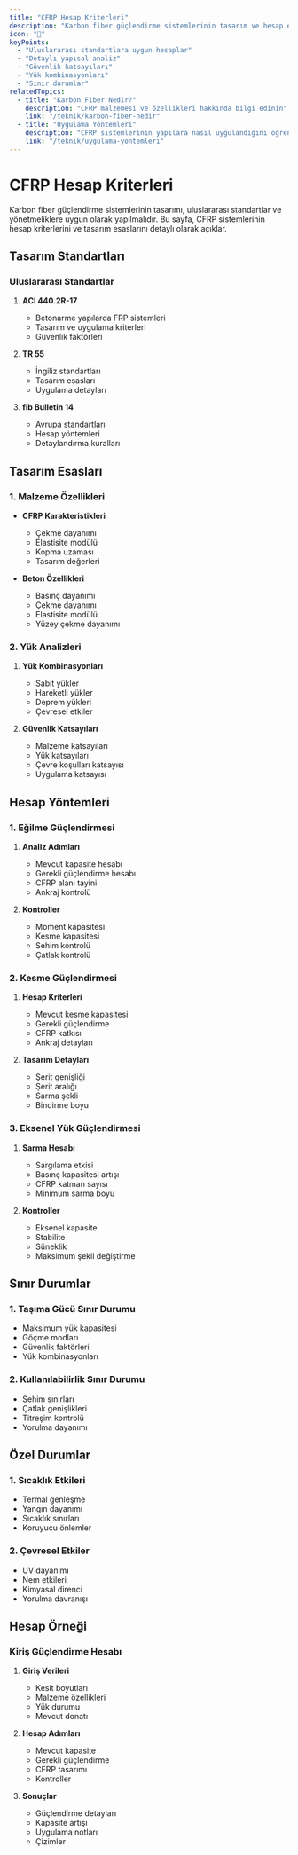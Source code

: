 ```yaml
---
title: "CFRP Hesap Kriterleri"
description: "Karbon fiber güçlendirme sistemlerinin tasarım ve hesap esasları"
icon: "📐"
keyPoints:
  - "Uluslararası standartlara uygun hesaplar"
  - "Detaylı yapısal analiz"
  - "Güvenlik katsayıları"
  - "Yük kombinasyonları"
  - "Sınır durumlar"
relatedTopics:
  - title: "Karbon Fiber Nedir?"
    description: "CFRP malzemesi ve özellikleri hakkında bilgi edinin"
    link: "/teknik/karbon-fiber-nedir"
  - title: "Uygulama Yöntemleri"
    description: "CFRP sistemlerinin yapılara nasıl uygulandığını öğrenin"
    link: "/teknik/uygulama-yontemleri"
---
```


# CFRP Hesap Kriterleri

Karbon fiber güçlendirme sistemlerinin tasarımı, uluslararası standartlar ve yönetmeliklere uygun olarak yapılmalıdır. Bu sayfa, CFRP sistemlerinin hesap kriterlerini ve tasarım esaslarını detaylı olarak açıklar.

## Tasarım Standartları

### Uluslararası Standartlar
1. **ACI 440.2R-17**
   - Betonarme yapılarda FRP sistemleri
   - Tasarım ve uygulama kriterleri
   - Güvenlik faktörleri

2. **TR 55**
   - İngiliz standartları
   - Tasarım esasları
   - Uygulama detayları

3. **fib Bulletin 14**
   - Avrupa standartları
   - Hesap yöntemleri
   - Detaylandırma kuralları

## Tasarım Esasları

### 1. Malzeme Özellikleri
- **CFRP Karakteristikleri**
  - Çekme dayanımı
  - Elastisite modülü
  - Kopma uzaması
  - Tasarım değerleri

- **Beton Özellikleri**
  - Basınç dayanımı
  - Çekme dayanımı
  - Elastisite modülü
  - Yüzey çekme dayanımı

### 2. Yük Analizleri
1. **Yük Kombinasyonları**
   - Sabit yükler
   - Hareketli yükler
   - Deprem yükleri
   - Çevresel etkiler

2. **Güvenlik Katsayıları**
   - Malzeme katsayıları
   - Yük katsayıları
   - Çevre koşulları katsayısı
   - Uygulama katsayısı

## Hesap Yöntemleri

### 1. Eğilme Güçlendirmesi
1. **Analiz Adımları**
   - Mevcut kapasite hesabı
   - Gerekli güçlendirme hesabı
   - CFRP alanı tayini
   - Ankraj kontrolü

2. **Kontroller**
   - Moment kapasitesi
   - Kesme kapasitesi
   - Sehim kontrolü
   - Çatlak kontrolü

### 2. Kesme Güçlendirmesi
1. **Hesap Kriterleri**
   - Mevcut kesme kapasitesi
   - Gerekli güçlendirme
   - CFRP katkısı
   - Ankraj detayları

2. **Tasarım Detayları**
   - Şerit genişliği
   - Şerit aralığı
   - Sarma şekli
   - Bindirme boyu

### 3. Eksenel Yük Güçlendirmesi
1. **Sarma Hesabı**
   - Sargılama etkisi
   - Basınç kapasitesi artışı
   - CFRP katman sayısı
   - Minimum sarma boyu

2. **Kontroller**
   - Eksenel kapasite
   - Stabilite
   - Süneklik
   - Maksimum şekil değiştirme

## Sınır Durumlar

### 1. Taşıma Gücü Sınır Durumu
- Maksimum yük kapasitesi
- Göçme modları
- Güvenlik faktörleri
- Yük kombinasyonları

### 2. Kullanılabilirlik Sınır Durumu
- Sehim sınırları
- Çatlak genişlikleri
- Titreşim kontrolü
- Yorulma dayanımı

## Özel Durumlar

### 1. Sıcaklık Etkileri
- Termal genleşme
- Yangın dayanımı
- Sıcaklık sınırları
- Koruyucu önlemler

### 2. Çevresel Etkiler
- UV dayanımı
- Nem etkileri
- Kimyasal direnci
- Yorulma davranışı

## Hesap Örneği

### Kiriş Güçlendirme Hesabı
1. **Giriş Verileri**
   - Kesit boyutları
   - Malzeme özellikleri
   - Yük durumu
   - Mevcut donatı

2. **Hesap Adımları**
   - Mevcut kapasite
   - Gerekli güçlendirme
   - CFRP tasarımı
   - Kontroller

3. **Sonuçlar**
   - Güçlendirme detayları
   - Kapasite artışı
   - Uygulama notları
   - Çizimler 